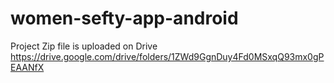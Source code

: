 # women-sefty-app-android

Project Zip file is uploaded on Drive
https://drive.google.com/drive/folders/1ZWd9GgnDuy4Fd0MSxqQ93mx0gPEAANfX
